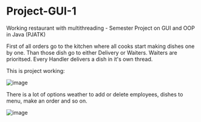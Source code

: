 # Project-GUI-1
Working restaurant with multithreading - Semester Project on GUI and OOP in Java (PJATK)

First of all orders go to the kitchen where all cooks start making dishes one by one. Than those dish go to either Delivery or Waiters. Waiters are prioritsed. Every Handler delivers a dish in it's own thread.

This is project working:

![image](https://github.com/LaneyBlack/Project-GUI-1/assets/44290162/f2107cba-5c3b-4030-91e1-7680562c49ae)

There is a lot of options weather to add or delete employees, dishes to menu, make an order and so on.

![image](https://github.com/LaneyBlack/Project-GUI-1/assets/44290162/d0a58f75-46aa-4409-8de2-b35dda7da8a0)

